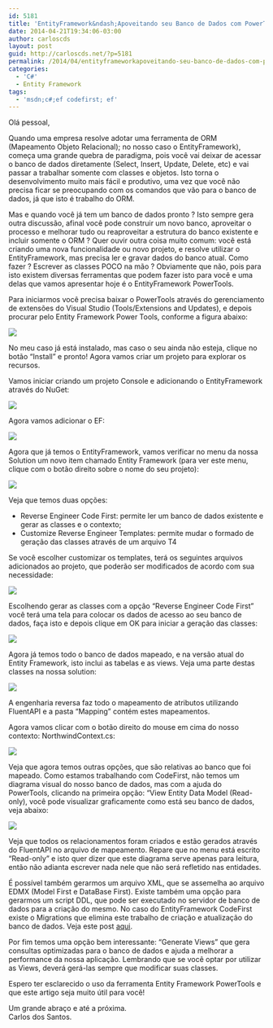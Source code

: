 ```yaml
---
id: 5181
title: 'EntityFramework&ndash;Apoveitando seu Banco de Dados com PowerTools'
date: 2014-04-21T19:34:06-03:00
author: carloscds
layout: post
guid: http://carloscds.net/?p=5181
permalink: /2014/04/entityframeworkapoveitando-seu-banco-de-dados-com-powertools/
categories:
  - 'C#'
  - Entity Framework
tags:
  - 'msdn;c#;ef codefirst; ef'
---
```

Olá pessoal,

Quando uma empresa resolve adotar uma ferramenta de ORM (Mapeamento Objeto Relacional); no nosso caso o EntityFramework), começa uma grande quebra de paradigma, pois você vai deixar de acessar o banco de dados diretamente (Select, Insert, Update, Delete, etc) e vai passar a trabalhar somente com classes e objetos. Isto torna o desenvolvimento muito mais fácil e produtivo, uma vez que você não precisa ficar se preocupando com os comandos que vão para o banco de dados, já que isto é trabalho do ORM. 

Mas e quando você já tem um banco de dados pronto ? Isto sempre gera outra discussão, afinal você pode construir um novo banco, aproveitar o processo e melhorar tudo ou reaproveitar a estrutura do banco existente e incluir somente o ORM ? Quer ouvir outra coisa muito comum: você está criando uma nova funcionalidade ou novo projeto, e resolve utilizar o EntityFramework, mas precisa ler e gravar dados do banco atual. Como fazer ? Escrever as classes POCO na mão ? Obviamente que não, pois para isto existem diversas ferramentas que podem fazer isto para você e uma delas que vamos apresentar hoje é o EntityFramework PowerTools.

Para iniciarmos você precisa baixar o PowerTools através do gerenciamento de extensões do Visual Studio (Tools/Extensions and Updates), e depois procurar pelo Entity Framework Power Tools, conforme a figura abaixo:

![]( wp-content/uploads/2014/04/SNAGHTML4333684.png)

No meu caso já está instalado, mas caso o seu ainda não esteja, clique no botão “Install” e pronto! Agora vamos criar um projeto para explorar os recursos.

Vamos iniciar criando um projeto Console e adicionando o EntityFramework através do NuGet:

![]( wp-content/uploads/2014/04/SNAGHTML434d0ea.png)

Agora vamos adicionar o EF:

![]( wp-content/uploads/2014/04/image8.png)

Agora que já temos o EntityFramework, vamos verificar no menu da nossa Solution um novo item chamado Entity Framework (para ver este menu, clique com o botão direito sobre o nome do seu projeto):

![]( wp-content/uploads/2014/04/image9.png)

Veja que temos duas opções:

  * Reverse Engineer Code First: permite ler um banco de dados existente e gerar as classes e o contexto;
  * Customize Reverse Engineer Templates: permite mudar o formado de geração das classes através de um arquivo T4

Se você escolher customizar os templates, terá os seguintes arquivos adicionados ao projeto, que poderão ser modificados de acordo com sua necessidade:

![]( wp-content/uploads/2014/04/image10.png)

Escolhendo gerar as classes com a opção “Reverse Engineer Code First” você terá uma tela para colocar os dados de acesso ao seu banco de dados, faça isto e depois clique em OK para iniciar a geração das classes:

![]( wp-content/uploads/2014/04/SNAGHTML43ed31c.png)

Agora já temos todo o banco de dados mapeado, e na versão atual do Entity Framework, isto inclui as tabelas e as views. Veja uma parte destas classes na nossa solution:

![]( wp-content/uploads/2014/04/image11.png)

A engenharia reversa faz todo o mapeamento de atributos utilizando FluentAPI e a pasta “Mapping” contém estes mapeamentos.

Agora vamos clicar com o botão direito do mouse em cima do nosso contexto: NorthwindContext.cs:

![]( wp-content/uploads/2014/04/image12.png)

Veja que agora temos outras opções, que são relativas ao banco que foi mapeado. Como estamos trabalhando com CodeFirst, não temos um diagrama visual do nosso banco de dados, mas com a ajuda do PowerTools, clicando na primeira opção: “View Entity Data Model (Read-only), você pode visualizar graficamente como está seu banco de dados, veja abaixo:

![]( wp-content/uploads/2014/04/image13.png)

Veja que todos os relacionamentos foram criados e estão gerados através do FluentAPI no arquivo de mapeamento. Repare que no menu está escrito “Read-only” e isto quer dizer que este diagrama serve apenas para leitura, então não adianta escrever nada nele que não será refletido nas entidades. 

É possível também gerarmos um arquivo XML, que se assemelha ao arquivo EDMX (Model First e DataBase First). Existe também uma opção para gerarmos um script DDL, que pode ser executado no servidor de banco de dados para a criação do mesmo. No caso do EntityFramework CodeFirst existe o Migrations que elimina este trabalho de criação e atualização do banco de dados. Veja este post [aqui](http://carloscds.net/2012/07/entity-framework-code-firstmigrations/).

Por fim temos uma opção bem interessante: “Generate Views” que gera consultas optimizadas para o banco de dados e ajuda a melhorar a performance da nossa aplicação. Lembrando que se você optar por utilizar as Views, deverá gerá-las sempre que modificar suas classes.

Espero ter esclarecido o uso da ferramenta Entity Framework PowerTools e que este artigo seja muito útil para você!

Um grande abraço e até a próxima.  
Carlos dos Santos.